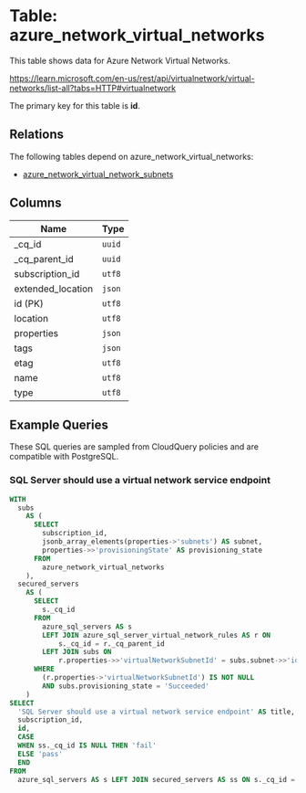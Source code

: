 # Table: azure_network_virtual_networks

This table shows data for Azure Network Virtual Networks.

https://learn.microsoft.com/en-us/rest/api/virtualnetwork/virtual-networks/list-all?tabs=HTTP#virtualnetwork

The primary key for this table is **id**.

## Relations

The following tables depend on azure_network_virtual_networks:
  - [azure_network_virtual_network_subnets](azure_network_virtual_network_subnets.md)

## Columns

| Name          | Type          |
| ------------- | ------------- |
|_cq_id|`uuid`|
|_cq_parent_id|`uuid`|
|subscription_id|`utf8`|
|extended_location|`json`|
|id (PK)|`utf8`|
|location|`utf8`|
|properties|`json`|
|tags|`json`|
|etag|`utf8`|
|name|`utf8`|
|type|`utf8`|

## Example Queries

These SQL queries are sampled from CloudQuery policies and are compatible with PostgreSQL.

### SQL Server should use a virtual network service endpoint

```sql
WITH
  subs
    AS (
      SELECT
        subscription_id,
        jsonb_array_elements(properties->'subnets') AS subnet,
        properties->>'provisioningState' AS provisioning_state
      FROM
        azure_network_virtual_networks
    ),
  secured_servers
    AS (
      SELECT
        s._cq_id
      FROM
        azure_sql_servers AS s
        LEFT JOIN azure_sql_server_virtual_network_rules AS r ON
            s._cq_id = r._cq_parent_id
        LEFT JOIN subs ON
            r.properties->>'virtualNetworkSubnetId' = subs.subnet->>'id'
      WHERE
        (r.properties->'virtualNetworkSubnetId') IS NOT NULL
        AND subs.provisioning_state = 'Succeeded'
    )
SELECT
  'SQL Server should use a virtual network service endpoint' AS title,
  subscription_id,
  id,
  CASE
  WHEN ss._cq_id IS NULL THEN 'fail'
  ELSE 'pass'
  END
FROM
  azure_sql_servers AS s LEFT JOIN secured_servers AS ss ON s._cq_id = ss._cq_id;
```



